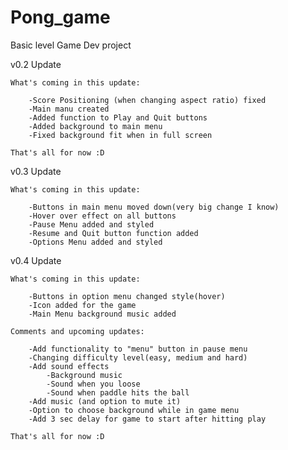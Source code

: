 # Pong_game
Basic level Game Dev project 

v0.2 Update

    What's coming in this update:

        -Score Positioning (when changing aspect ratio) fixed
        -Main manu created 
        -Added function to Play and Quit buttons
        -Added background to main menu 
        -Fixed background fit when in full screen

    That's all for now :D


v0.3 Update

    What's coming in this update:

        -Buttons in main menu moved down(very big change I know) 
        -Hover over effect on all buttons
        -Pause Menu added and styled
        -Resume and Quit button function added
        -Options Menu added and styled
        



v0.4 Update 

    What's coming in this update:

        -Buttons in option menu changed style(hover)
        -Icon added for the game
        -Main Menu background music added

    Comments and upcoming updates:
 
        -Add functionality to "menu" button in pause menu
        -Changing difficulty level(easy, medium and hard)
        -Add sound effects 
            -Background music
            -Sound when you loose 
            -Sound when paddle hits the ball
        -Add music (and option to mute it)
        -Option to choose background while in game menu
        -Add 3 sec delay for game to start after hitting play
        
    That's all for now :D


